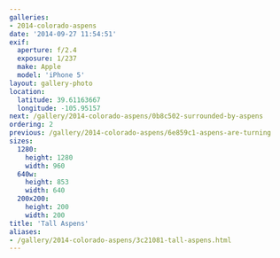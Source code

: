```yaml
---
galleries:
- 2014-colorado-aspens
date: '2014-09-27 11:54:51'
exif:
  aperture: f/2.4
  exposure: 1/237
  make: Apple
  model: 'iPhone 5'
layout: gallery-photo
location:
  latitude: 39.61163667
  longitude: -105.95157
next: /gallery/2014-colorado-aspens/0b8c502-surrounded-by-aspens
ordering: 2
previous: /gallery/2014-colorado-aspens/6e859c1-aspens-are-turning
sizes:
  1280:
    height: 1280
    width: 960
  640w:
    height: 853
    width: 640
  200x200:
    height: 200
    width: 200
title: 'Tall Aspens'
aliases:
- /gallery/2014-colorado-aspens/3c21081-tall-aspens.html
---
```

